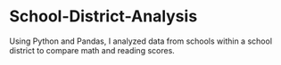 # School-District-Analysis
Using Python and Pandas, I analyzed data from schools within a school district to compare math and reading scores.
